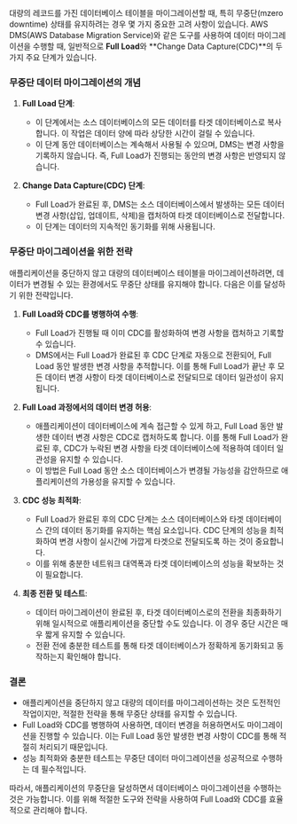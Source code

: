 대량의 레코드를 가진 데이터베이스 테이블을 마이그레이션할 때, 특히 무중단(mzero downtime) 상태를 유지하려는 경우 몇 가지 중요한 고려 사항이 있습니다. AWS DMS(AWS Database Migration Service)와 같은 도구를 사용하여 데이터 마이그레이션을 수행할 때, 일반적으로 **Full Load**와 **Change Data Capture(CDC)**의 두 가지 주요 단계가 있습니다.

### 무중단 데이터 마이그레이션의 개념

1. **Full Load 단계**:
    - 이 단계에서는 소스 데이터베이스의 모든 데이터를 타겟 데이터베이스로 복사합니다. 이 작업은 데이터 양에 따라 상당한 시간이 걸릴 수 있습니다.
    - 이 단계 동안 데이터베이스는 계속해서 사용될 수 있으며, DMS는 변경 사항을 기록하지 않습니다. 즉, Full Load가 진행되는 동안의 변경 사항은 반영되지 않습니다.

2. **Change Data Capture(CDC) 단계**:
    - Full Load가 완료된 후, DMS는 소스 데이터베이스에서 발생하는 모든 데이터 변경 사항(삽입, 업데이트, 삭제)을 캡처하여 타겟 데이터베이스로 전달합니다.
    - 이 단계는 데이터의 지속적인 동기화를 위해 사용됩니다.

### 무중단 마이그레이션을 위한 전략

애플리케이션을 중단하지 않고 대량의 데이터베이스 테이블을 마이그레이션하려면, 데이터가 변경될 수 있는 환경에서도 무중단 상태를 유지해야 합니다. 다음은 이를 달성하기 위한 전략입니다.

1. **Full Load와 CDC를 병행하여 수행**:
    - Full Load가 진행될 때 이미 CDC를 활성화하여 변경 사항을 캡처하고 기록할 수 있습니다.
    - DMS에서는 Full Load가 완료된 후 CDC 단계로 자동으로 전환되어, Full Load 동안 발생한 변경 사항을 추적합니다. 이를 통해 Full Load가 끝난 후 모든 데이터 변경 사항이 타겟 데이터베이스로 전달되므로 데이터 일관성이 유지됩니다.

2. **Full Load 과정에서의 데이터 변경 허용**:
    - 애플리케이션이 데이터베이스에 계속 접근할 수 있게 하고, Full Load 동안 발생한 데이터 변경 사항은 CDC로 캡처하도록 합니다. 이를 통해 Full Load가 완료된 후, CDC가 누락된 변경 사항을 타겟 데이터베이스에 적용하여 데이터 일관성을 유지할 수 있습니다.
    - 이 방법은 Full Load 동안 소스 데이터베이스가 변경될 가능성을 감안하므로 애플리케이션의 가용성을 유지할 수 있습니다.

3. **CDC 성능 최적화**:
    - Full Load가 완료된 후의 CDC 단계는 소스 데이터베이스와 타겟 데이터베이스 간의 데이터 동기화를 유지하는 핵심 요소입니다. CDC 단계의 성능을 최적화하여 변경 사항이 실시간에 가깝게 타겟으로 전달되도록 하는 것이 중요합니다.
    - 이를 위해 충분한 네트워크 대역폭과 타겟 데이터베이스의 성능을 확보하는 것이 필요합니다.

4. **최종 전환 및 테스트**:
    - 데이터 마이그레이션이 완료된 후, 타겟 데이터베이스로의 전환을 최종화하기 위해 일시적으로 애플리케이션을 중단할 수도 있습니다. 이 경우 중단 시간은 매우 짧게 유지할 수 있습니다.
    - 전환 전에 충분한 테스트를 통해 타겟 데이터베이스가 정확하게 동기화되고 동작하는지 확인해야 합니다.

### 결론

- 애플리케이션을 중단하지 않고 대량의 데이터를 마이그레이션하는 것은 도전적인 작업이지만, 적절한 전략을 통해 무중단 상태를 유지할 수 있습니다.
- Full Load와 CDC를 병행하여 사용하면, 데이터 변경을 허용하면서도 마이그레이션을 진행할 수 있습니다. 이는 Full Load 동안 발생한 변경 사항이 CDC를 통해 적절히 처리되기 때문입니다.
- 성능 최적화와 충분한 테스트는 무중단 데이터 마이그레이션을 성공적으로 수행하는 데 필수적입니다.

따라서, 애플리케이션의 무중단을 달성하면서 데이터베이스 마이그레이션을 수행하는 것은 가능합니다. 이를 위해 적절한 도구와 전략을 사용하여 Full Load와 CDC를 효율적으로 관리해야 합니다.
